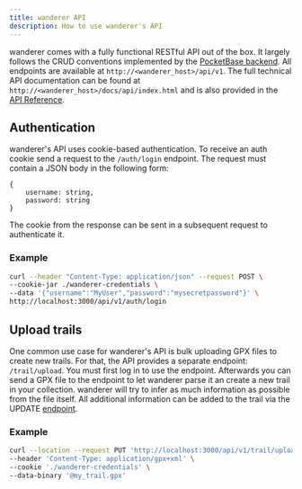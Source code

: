 ```yaml
---
title: wanderer API
description: How to use wanderer's API
---
```


wanderer comes with a fully functional RESTful API out of the box. It largely follows the CRUD conventions implemented by the [PocketBase backend](https://pocketbase.io/docs/api-records/#crud-actions). All endpoints are available at `http://<wanderer_host>/api/v1`. The full technical API documentation can be found at `http://<wanderer_host>/docs/api/index.html` and is also provided in the [API Reference](/api-reference/auth).

## Authentication
wanderer's API uses cookie-based authentication. To receive an auth cookie send a request to the `/auth/login` endpoint. The request must contain a JSON body in the following form:
```
{
    username: string,
    password: string
}
```
The cookie from the response can be sent in a subsequent request to authenticate it.
### Example
```bash
curl --header "Content-Type: application/json" --request POST \
--cookie-jar ./wanderer-credentials \
--data '{"username":"MyUser","password":"mysecretpassword"}' \
http://localhost:3000/api/v1/auth/login
```


## Upload trails
One common use case for wanderer's API is bulk uploading GPX files to create new trails. For that, the API provides a separate endpoint: `/trail/upload`. You must first log in to use the endpoint. Afterwards you can send a GPX file to the endpoint to let wanderer parse it an create a new trail in your collection. wanderer will try to infer as much information as possible from the file itself. All additional information can be added to the trail via the UPDATE [endpoint](/api-reference/trail#post-update).

### Example
```bash
curl --location --request PUT 'http://localhost:3000/api/v1/trail/upload' \
--header 'Content-Type: application/gpx+xml' \
--cookie './wanderer-credentials' \
--data-binary '@my_trail.gpx'
```
